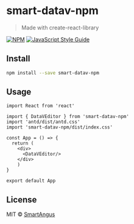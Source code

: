 # smart-datav-npm

> Made with create-react-library

[![NPM](https://img.shields.io/npm/v/smart-datav-npm.svg)](https://www.npmjs.com/package/smart-datav-npm) [![JavaScript Style Guide](https://img.shields.io/badge/code_style-standard-brightgreen.svg)](https://standardjs.com)

## Install

```bash
npm install --save smart-datav-npm
```

## Usage

```tsx
import React from 'react'

import { DataVEditor } from 'smart-datav-npm'
import 'antd/dist/antd.css'
import 'smart-datav-npm/dist/index.css'

const App = () => {
  return (
    <div>
      <DataVEditor/>
    </div>
    )
}

export default App
```

## License

MIT © [SmartAngus](https://github.com/SmartAngus)
